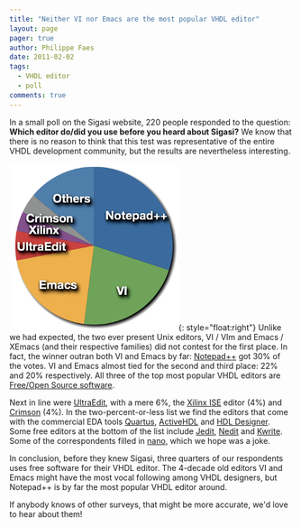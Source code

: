 ```yaml
---
title: "Neither VI nor Emacs are the most popular VHDL editor"
layout: page 
pager: true
author: Philippe Faes
date: 2011-02-02
tags: 
  - VHDL editor
  - poll
comments: true
---
```

In a small poll on the Sigasi website, 220 people responded to the question: <strong>Which editor do/did you use before you heard about Sigasi?</strong> We know that there is no reason to think that this test was representative of the entire VHDL development community, but the results are nevertheless interesting.  

![VHDL Editors Survey Results](images/editors_poll.png){: style="float:right"}
Unlike we had expected, the two ever present Unix editors, VI / VIm and Emacs / XEmacs (and their respective families) did not contest for the first place. In fact, the winner outran both VI and Emacs by far: <a href="https://sourceforge.net/projects/notepad-plus/">Notepad++</a> got 30% of the votes. VI and Emacs almost tied for the second and third place: 22% and 20% respectively. All three of the top most popular VHDL editors are <a href="http://en.wikipedia.org/wiki/Free_and_open_source_software">Free/Open Source software</a>.

Next in line were <a href="http://www.ultraedit.com/">UltraEdit</a>, with a mere 6%, the <a href="http://www.xilinx.com/tools/logic.htm">Xilinx ISE</a> editor (4%) and <a href="http://www.crimsoneditor.com/">Crimson</a> (4%). In the two-percent-or-less list we find the editors that come with the commercial EDA tools <a href="http://www.altera.com/products/software/quartus-ii/subscription-edition/qts-se-index.html">Quartus</a>, <a href="http://www.aldec.com/activehdl/">ActiveHDL</a> and <a href="http://www.mentor.com/products/fpga/hdl_design/hdl_designer_series/">HDL Designer</a>. Some free editors at the bottom of the list include <a href="http://www.jedit.org/">Jedit</a>, <a href="http://www.nedit.org/">Nedit</a> and <a href="http://www.kde.org/applications/utilities/kwrite/">Kwrite</a>. Some of the correspondents filled in <a href="http://www.nano-editor.org/">nano</a>, which we hope was a joke.

In conclusion, before they knew Sigasi, three quarters of our respondents uses free software for their VHDL editor. The 4-decade old editors VI and Emacs might have the most vocal following among VHDL designers, but Notepad++ is by far the most popular VHDL editor around. 

If anybody knows of other surveys, that might be more accurate, we'd love to hear about them!